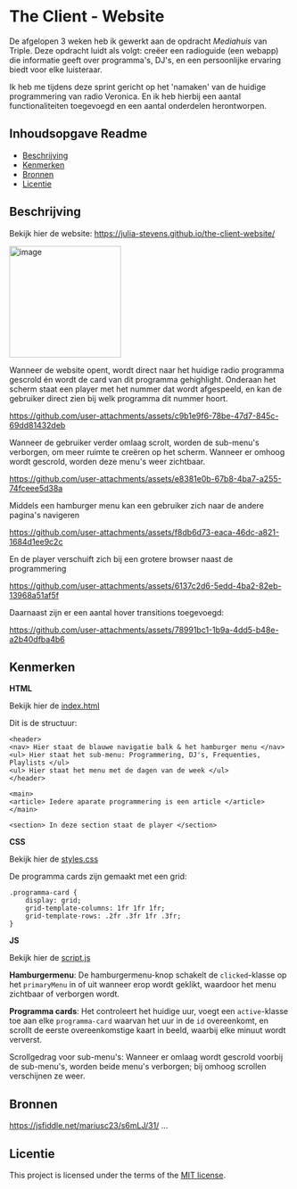 # The Client - Website

De afgelopen 3 weken heb ik gewerkt aan de opdracht _Mediahuis_ van Triple. Deze opdracht luidt als volgt: creëer een radioguide (een webapp) die informatie geeft over programma's, DJ's, en een persoonlijke ervaring biedt voor elke luisteraar. 

Ik heb me tijdens deze sprint gericht op het 'namaken' van de huidige programmering van radio Veronica. En ik heb hierbij een aantal functionaliteiten toegevoegd en een aantal onderdelen herontworpen. 

<!-- De instructie van deze leertaak staan in de [INSTRUCTIONS.md](https://github.com/fdnd-task/the-client-website/blob/main/docs/INSTRUCTIONS.md) -->

## Inhoudsopgave Readme

  * [Beschrijving](#beschrijving)
  * [Kenmerken](#kenmerken)
  * [Bronnen](#bronnen)
  * [Licentie](#licentie)

## Beschrijving
<!-- In de Beschrijving staat hoe je project er uit ziet, hoe het werkt en wat je er mee kan. -->
<!-- Voeg een mooie poster visual toe 📸 -->
<!-- Voeg een link toe naar Github Pages 🌐-->

Bekijk hier de website: https://julia-stevens.github.io/the-client-website/

<img width="200" alt="image" src="https://github.com/user-attachments/assets/f9c9efef-e1fe-4c61-921b-a73dc14c9f2c">

Wanneer de website opent, wordt direct naar het huidige radio programma gescrold én wordt de card van dit programma gehighlight. Onderaan het scherm staat een player met het nummer dat wordt afgespeeld, en kan de gebruiker direct zien bij welk programma dit nummer hoort. 

https://github.com/user-attachments/assets/c9b1e9f6-78be-47d7-845c-69dd81432deb

Wanneer de gebruiker verder omlaag scrolt, worden de sub-menu's verborgen, om meer ruimte te creëren op het scherm. Wanneer er omhoog wordt gescrold, worden deze menu's weer zichtbaar. 

https://github.com/user-attachments/assets/e8381e0b-67b8-4ba7-a255-74fceee5d38a

Middels een hamburger menu kan een gebruiker zich naar de andere pagina's navigeren 

https://github.com/user-attachments/assets/f8db6d73-eaca-46dc-a821-1684d1ee9c2c

En de player verschuift zich bij een grotere browser naast de programmering

https://github.com/user-attachments/assets/6137c2d6-5edd-4ba2-82eb-13968a51af5f

Daarnaast zijn er een aantal hover transitions toegevoegd:  

https://github.com/user-attachments/assets/78991bc1-1b9a-4dd5-b48e-a2b40dfba4b6

## Kenmerken
<!-- Bij Kenmerken staat welke technieken zijn gebruikt en hoe. Wat is de HTML structuur? Wat zijn de belangrijkste dingen in CSS? Wat is er met Javascript gedaan en hoe? Misschien heb je een framwork of library gebruikt? -->

**HTML**

Bekijk hier de [index.html](https://github.com/julia-stevens/the-client-website/blob/main/index.html)

Dit is de structuur: 

```
<header>
<nav> Hier staat de blauwe navigatie balk & het hamburger menu </nav>
<ul> Hier staat het sub-menu: Programmering, DJ's, Frequenties, Playlists </ul>
<ul> Hier staat het menu met de dagen van de week </ul>
</header>

<main>
<article> Iedere aparate programmering is een article </article>
</main>

<section> In deze section staat de player </section>

```

**CSS**

Bekijk hier de [styles.css](https://github.com/julia-stevens/the-client-website/blob/main/styles/styles.css)

De programma cards zijn gemaakt met een grid: 
```
.programma-card {
    display: grid;
    grid-template-columns: 1fr 1fr 1fr;
    grid-template-rows: .2fr .3fr 1fr .3fr;
}
```

**JS**

Bekijk hier de [script.js](https://github.com/julia-stevens/the-client-website/blob/main/scripts/script.js)

**Hamburgermenu**: De hamburgermenu-knop schakelt de `clicked`-klasse op het `primaryMenu` in of uit wanneer erop wordt geklikt, waardoor het menu zichtbaar of verborgen wordt.

**Programma cards**: Het controleert het huidige uur, voegt een `active`-klasse toe aan elke `programma-card` waarvan het uur in de `id` overeenkomt, en scrollt de eerste overeenkomstige kaart in beeld, waarbij elke minuut wordt ververst.

Scrollgedrag voor sub-menu's: Wanneer er omlaag wordt gescrold voorbij de sub-menu's, worden beide menu's verborgen; bij omhoog scrollen verschijnen ze weer.

## Bronnen

https://jsfiddle.net/mariusc23/s6mLJ/31/
...

## Licentie

This project is licensed under the terms of the [MIT license](./LICENSE).
